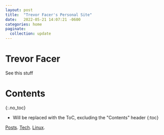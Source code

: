 ```yaml
---
layout: post
title:  "Trevor Facer's Personal Site"
date:   2022-05-21 14:07:21 -0600
categories: home
paginate:
  collection: update
---
```


# Trevor Facer

See this stuff

# Contents
{:.no_toc}

* Will be replaced with the ToC, excluding the "Contents" header
{:toc}

<!-- [Posts](https://tdfacer.github.io/). -->
[Posts](nginx).
[Tech](tech).
[Linux](https://tdfacer.github.io/tech/linux).
